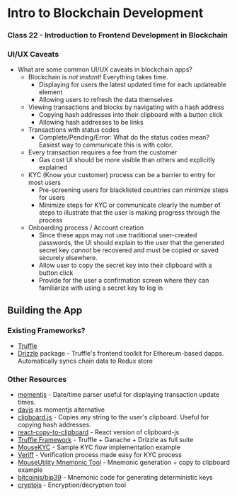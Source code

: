 # Intro to Blockchain Development

### Class 22 - Introduction to Frontend Development in Blockchain



### UI/UX Caveats
- What are some common UI/UX caveats in blockchain apps?
  - Blockchain is _not instant_! Everything takes time.
    - Displaying for users the latest updated time for each updateable element
    - Allowing users to refresh the data themselves
  - Viewing transactions and blocks by navigating with a hash address
    - Copying hash addresses into their clipboard with a button click
    - Allowing hash addresses to be links
  - Transactions with status codes
    - Complete/Pending/Error: What do the status codes mean? Easiest way to communicate this is with color.
  - Every transaction requires a fee from the customer
    - Gas cost UI should be more visible than others and explicitly explained
  - KYC (Know your customer) process can be a barrier to entry for most users
    - Pre-screening users for blacklisted countries can minimize steps for users
    - Minimize steps for KYC or communicate clearly the number of steps to illustrate that the user is making progress through the process
  - Onboarding process / Account creation
    - Since these apps may not use traditional user-created passwords, the UI should explain to the user that the generated secret key _cannot_ be recovered and must be copied or saved securely elsewhere.
    - Allow user to copy the secret key into their clipboard with a button click
    - Provide for the user a confirmation screen where they can familiarize with using a secret key to log in

## Building the App

### Existing Frameworks?
- [Truffle](https://medium.com/@rossbulat/introduction-to-the-truffle-suite-and-dapp-development-pipeline-1b33bb8228d4) 
- [Drizzle](https://medium.com/@rossbulat/drizzle-for-react-introduction-and-dapp-integration-breakdown-4176ddb759f9) package - Truffle's frontend toolkit for Ethereum-based dapps. Automatically syncs chain data to Redux store

### Other Resources 
- [momentjs](http://momentjs.com/docs/#/displaying/fromnow/) - Date/time parser useful for displaying transaction update times.
- [dayjs](https://github.com/iamkun/dayjs) as momentjs alternative
- [clipboard.js](https://github.com/zenorocha/clipboard.js) - Copies any string to the user's clipboard. Useful for copying hash addresses.
- [react-copy-to-clipboard](https://github.com/nkbt/react-copy-to-clipboard) - React version of clipboard-js
- [Truffle Framework](https://truffleframework.com) - Truffle + Ganache + Drizzle as full suite
- [MouseKYC](https://github.com/norestlabs/mousekyc-fe) - Sample KYC flow implementation example
- [Veriff](https://veriff.me) - Verification process made easy for KYC process
- [MouseUtility Mnemonic Tool](https://github.com/norestlabs/mouseutility-mnemonic) - Mnemonic generation + copy to clipboard example
- [bitcoinjs/bip39](https://github.com/bitcoinjs/bip39) - Mnemonic code for generating deterministic keys
- [cryptojs](https://github.com/brix/crypto-js) - Encryption/decryption tool